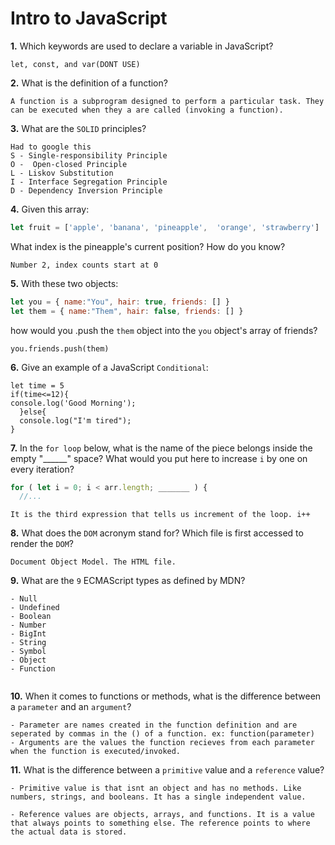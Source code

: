 # Intro to JavaScript

**1.** Which keywords are used to declare a variable in JavaScript?
<!-- enter you answer in the space below -->
```
let, const, and var(DONT USE)
```
**2.** What is the definition of a function?
<!-- enter you answer in the space below -->
```
A function is a subprogram designed to perform a particular task. They can be executed when they a are called (invoking a function).
```
**3.** What are the `SOLID` principles?
<!-- enter you answer in the space below -->
```
Had to google this
S - Single-responsibility Principle
O -  Open-closed Principle
L - Liskov Substitution
I - Interface Segregation Principle
D - Dependency Inversion Principle
```
**4.** Given this array: 
```js
let fruit = ['apple', 'banana', 'pineapple',  'orange', 'strawberry']
``` 
What index is the pineapple's current position? How do you know?
<!-- enter you answer in the space below -->
```
Number 2, index counts start at 0
```
**5.** With these two objects: 
```js
let you = { name:"You", hair: true, friends: [] }
let them = { name:"Them", hair: false, friends: [] }
```
how would you .push the `them` object into the `you` object's array of friends?
<!-- enter you answer in the space below -->
```
you.friends.push(them)
```

**6.** Give an example of a JavaScript `Conditional`:
<!-- enter you answer in the space below -->
```
let time = 5
if(time<=12){
console.log('Good Morning');
  }else{
  console.log("I'm tired");
}
```
**7.** In the `for loop` below, what is the name of the piece belongs inside the empty "______" space? What would you put here to increase `i` by one on every iteration?
```js
for ( let i = 0; i < arr.length; _______ ) {
  //...
```
<!-- enter you answer in the space below -->
```
It is the third expression that tells us increment of the loop. i++
```
**8.** What does the `DOM` acronym stand for? Which file is first accessed to render the `DOM`?
<!-- enter you answer in the space below -->
```
Document Object Model. The HTML file. 
```

**9.** What are the `9` ECMAScript types as defined by MDN?
<!-- enter you answer in the space below -->
```
- Null
- Undefined
- Boolean
- Number
- BigInt
- String
- Symbol
- Object
- Function


```
**10.** When it comes to functions or methods, what is the difference between a `parameter` and an `argument`?
<!-- enter you answer in the space below -->
```
- Parameter are names created in the function definition and are seperated by commas in the () of a function. ex: function(parameter)
- Arguments are the values the function recieves from each parameter when the function is executed/invoked. 
```
**11.** What is the difference between a `primitive` value and a `reference` value?
<!-- enter you answer in the space below -->
```
- Primitive value is that isnt an object and has no methods. Like numbers, strings, and booleans. It has a single independent value. 

- Reference values are objects, arrays, and functions. It is a value that always points to something else. The reference points to where the actual data is stored. 
